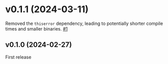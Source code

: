 # v0.1.1 (2024-03-11)

Removed the `thiserror` dependency, leading to potentially shorter compile times and smaller binaries. [#1]

## v0.1.0 (2024-02-27)

First release

[#1]: https://github.com/MaxOhn/rosu-map/pull/1